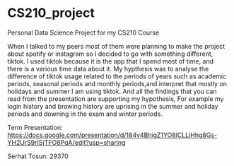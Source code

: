 # CS210_project
Personal Data Science Project for my CS210 Course

When I talked to my peers most of them were planning to make the project about spotify or instagram so I decided to go with something different, tiktok. 
I used tiktok because it is the app that I spend most of time, and there is a various time data about it. 
My hypthesis was to analyse the difference of tiktok usage related to the periods of years such as academic periods, seasonal periods and monthly periods,and interpret that mostly on holidays and summer I am using tiktok. 
And all the findings that you can read from the presentation are supporting my hypothesis, For example my login history and browing history are uprising in the summer and holiday periods and downing in the exam and winter periods.

Term Presentation: https://docs.google.com/presentation/d/184v4BhigZ1YO8lCLLiHhg8Gs-YH2UrS9rISjTFO8PqA/edit?usp=sharing

Serhat Tosun: 29370
